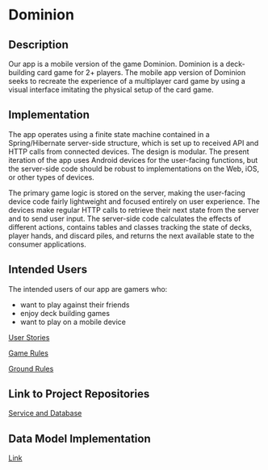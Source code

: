 # Dominion

## Description

Our app is a mobile version of the game Dominion. Dominion is a deck-building card game for 2+ players.
The mobile app version of Dominion seeks to recreate the experience of a multiplayer card game by using 
a visual interface imitating the physical setup of the card game. 

## Implementation
The app operates using a finite state machine contained in a Spring/Hibernate server-side structure,
which is set up to received API and HTTP calls from connected devices. The design is modular. The present iteration
of the app uses Android devices for the user-facing functions, but the server-side code should be 
robust to implementations on the Web, iOS, or other types of devices. 

The primary game logic is stored on the server, making the user-facing device code fairly lightweight and focused
entirely on user experience. The devices make regular HTTP calls to retrieve their next state from the server and to 
send user input. The server-side code calculates the effects of different actions, contains tables and classes tracking the state
of decks, player hands, and discard piles, and returns the next available state to the consumer applications.


## Intended Users

The intended users of our app are gamers who:
* want to play against their friends
* enjoy deck building games
* want to play on a mobile device


[User Stories](docs/user-stories.md)

[Game Rules](docs/game-rules.md)

[Ground Rules](docs/ground-rules.md)

## Link to Project Repositories
[Service and Database](https://github.com/dominion-game/dominion-service)

## Data Model Implementation
[Link](/docs/data-model-implementation.md)
